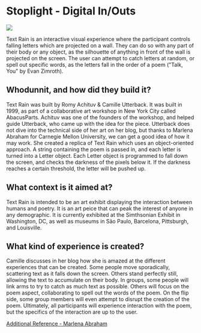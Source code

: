 # Stoplight - Digital In/Outs

![](https://imgur.com/NMcinhE)

Text Rain is an interactive visual experience where the participant controls falling letters which are projected on a wall. They can do so with any part of their body or any object, as the silhouette of anything in front of the wall is projected on the screen. The user can attempt to catch letters at random, or spell out specific words, as the letters fall in the order of a poem ("Talk, You" by Evan Zimroth).
<br>

## Whodunnit, and how did they build it?
Text Rain was built by Romy Achituv & Camille Utterback. It was built in 1999, as part of a collaborative art workshop in New York City called AbacusParts. Achituv was one of the founders of the workshop, and helped guide Utterback, who came up with the idea for the piece. Utterback does not dive into the technical side of her art on her blog, but thanks to Marlena Abraham for Carnegie Mellon University, we can get a good idea of how it may work. She created a replica of Text Rain which uses an object-oriented approach. A string containing the poem is passed in, and each letter is turned into a Letter object. Each Letter object is programmed to fall down the screen, and checks the darkness of the pixels below it. If the darkness reaches a certain threshold, the letter will be pushed up. 
<br>

## What context is it aimed at?
Text Rain is intended to be an art exhibit displaying the interaction between humans and poetry. It is an art peice that can peak the interest of anyone in any demographic. It is currently exhibited at the Simthsonian Exhibit in Washington, DC, as well as museums in São Paulo, Barcelona, Pittsburgh, and Louisville. 
<br>

## What kind of experience is created?
Camille discusses in her blog how she is amazed at the different experiences that can be created. Some people move sporadically, scattering text as it falls down the screen. Others stand perfectly still, allowing the text to accumulate on their body. In groups, some people will link arms to try to catch as much text as possible. Others will focus on the poem aspect, collaborating to spell out the words of the poem. On the flip side, some group members will even attempt to disrupt the creation of the poem. Ultimately, all participants will experience interaction with the poem, but the specifics of the interaction are up to the user.
<br>

[Additional Reference - Marlena Abraham](http://golancourses.net/2013/projects/text-rain-processing-implementation/)
